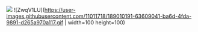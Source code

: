 ![](https://c.tenor.com/PETBj_OJmJUAAAAC/leekspin.gif)
![ZwqV1LU](https://user-images.githubusercontent.com/11011718/189010191-63609041-ba6d-4fda-9891-d265a970a117.gif | width=100 height=100)
